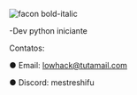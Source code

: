 ![facon bold-italic](https://github.com/user-attachments/assets/8f40130f-6e35-4f83-aaa0-764bcbd5a46d)

-Dev python iniciante

Contatos:

●  Email: lowhack@tutamail.com

●  Discord: mestreshifu
